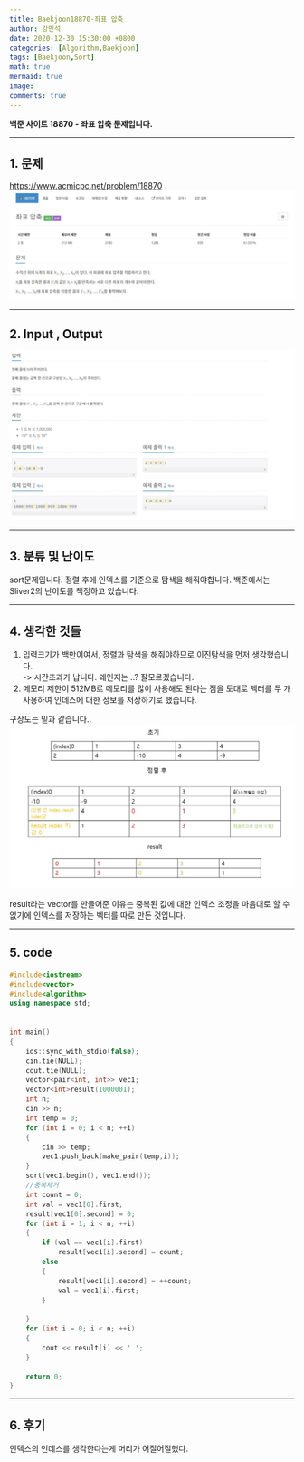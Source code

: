 ```yaml
---
title: Baekjoon18870-좌표 압축
author: 강민석
date: 2020-12-30 15:30:00 +0800
categories: [Algorithm,Baekjoon]
tags: [Baekjoon,Sort]
math: true
mermaid: true
image: 
comments: true
---
```


**백준 사이트 18870 - 좌표 압축 문제입니다.**

-----  

## 1. 문제
<https://www.acmicpc.net/problem/18870>
![](/assets/img/sample/Baekjoon/18870/Problem.JPG)

-----  

## 2. Input , Output
![](/assets/img/sample/Baekjoon/18870/input.JPG)

-----  

## 3. 분류 및 난이도

sort문제입니다. 정렬 후에 인덱스를 기준으로 탐색을 해줘야합니다.
백준에서는 Sliver2의 난이도를 책정하고 있습니다.

-----  

## 4. 생각한 것들

1. 입력크기가 백만이여서, 정렬과 탐색을 해줘야하므로 이진탐색을 먼저 생각했습니다.  
-> 시간초과가 납니다. 왜인지는 ..? 잘모르겠습니다.
2. 메모리 제한이 512MB로 메모리를 많이 사용해도 된다는 점을 토대로 벡터를 두 개 사용하여 인데스에 대한 정보를 저장하기로 했습니다.

구상도는 밑과 같습니다..  
![](/assets/img/sample/Baekjoon/18870/draw.JPG)

result라는 vector를 만들어준 이유는 중복된 값에 대한 인덱스 조정을 마음대로 할 수 없기에 인덱스를 저장하는 벡터를 따로 만든 것입니다.  

-----  

## 5. code

```c++
#include<iostream>
#include<vector>
#include<algorithm>
using namespace std;


int main()
{
	ios::sync_with_stdio(false);
	cin.tie(NULL);
	cout.tie(NULL);
	vector<pair<int, int>> vec1;
	vector<int>result(1000001);
	int n;
	cin >> n;
	int temp = 0;
	for (int i = 0; i < n; ++i)
	{
		cin >> temp;
		vec1.push_back(make_pair(temp,i));
	}
	sort(vec1.begin(), vec1.end());
	//중복제거
	int count = 0;
	int val = vec1[0].first;
	result[vec1[0].second] = 0;
	for (int i = 1; i < n; ++i)
	{
		if (val == vec1[i].first)
			result[vec1[i].second] = count;
		else
		{
			result[vec1[i].second] = ++count;
			val = vec1[i].first;
		}
		
	}
	for (int i = 0; i < n; ++i)
	{
		cout << result[i] << ' ';
	}
	
	return 0;
}
```

-----

## 6. 후기
인덱스의 인데스를 생각한다는게 머리가 어질어질했다.
